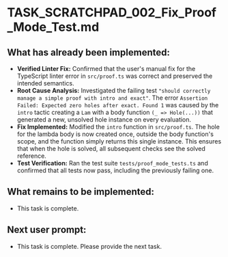 # TASK_SCRATCHPAD_002_Fix_Proof_Mode_Test.md

## What has already been implemented:
- **Verified Linter Fix:** Confirmed that the user's manual fix for the TypeScript linter error in `src/proof.ts` was correct and preserved the intended semantics.
- **Root Cause Analysis:** Investigated the failing test `"should correctly manage a simple proof with intro and exact"`. The error `Assertion Failed: Expected zero holes after exact. Found 1` was caused by the `intro` tactic creating a `Lam` with a body function `(_ => Hole(...))` that generated a new, unsolved hole instance on every evaluation.
- **Fix Implemented:** Modified the `intro` function in `src/proof.ts`. The hole for the lambda body is now created once, outside the body function's scope, and the function simply returns this single instance. This ensures that when the hole is solved, all subsequent checks see the solved reference.
- **Test Verification:** Ran the test suite `tests/proof_mode_tests.ts` and confirmed that all tests now pass, including the previously failing one.

## What remains to be implemented:
- This task is complete.

## Next user prompt:
- This task is complete. Please provide the next task. 